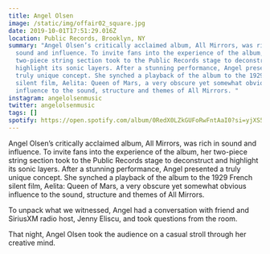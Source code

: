 ```yaml
---
title: Angel Olsen
image: /static/img/offair02_square.jpg
date: 2019-10-01T17:51:29.016Z
location: Public Records, Brooklyn, NY
summary: "Angel Olsen’s critically acclaimed album, All Mirrors, was rich in
  sound and influence. To invite fans into the experience of the album, her
  two-piece string section took to the Public Records stage to deconstruct and
  highlight its sonic layers. After a stunning performance, Angel presented a
  truly unique concept. She synched a playback of the album to the 1929 French
  silent film, Aelita: Queen of Mars, a very obscure yet somewhat obvious
  influence to the sound, structure and themes of All Mirrors. "
instagram: angelolsenmusic
twitter: angelolsenmusic
tags: []
spotify: https://open.spotify.com/album/0RedX0LZkGUFoRwFntAaI0?si=yjXS5NPQS3CdUHrYfSJDrg&dl_branch=1
---
```

Angel Olsen’s critically acclaimed album, All Mirrors, was rich in sound and influence. To invite fans into the experience of the album, her two-piece string section took to the Public Records stage to deconstruct and highlight its sonic layers. After a stunning performance, Angel presented a truly unique concept. She synched a playback of the album to the 1929 French silent film, Aelita: Queen of Mars, a very obscure yet somewhat obvious influence to the sound, structure and themes of All Mirrors. 

To unpack what we witnessed, Angel had a conversation with friend and SiriusXM radio host, Jenny Eliscu, and took questions from the room. 

That night, Angel Olsen took the audience on a casual stroll through her creative mind.